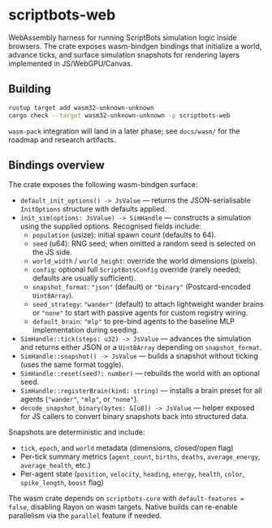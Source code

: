 # scriptbots-web

WebAssembly harness for running ScriptBots simulation logic inside browsers. The crate exposes wasm-bindgen bindings that initialize a world, advance ticks, and surface simulation snapshots for rendering layers implemented in JS/WebGPU/Canvas.

## Building

```bash
rustup target add wasm32-unknown-unknown
cargo check --target wasm32-unknown-unknown -p scriptbots-web
```

`wasm-pack` integration will land in a later phase; see `docs/wasm/` for the roadmap and research artifacts.

## Bindings overview

The crate exposes the following wasm-bindgen surface:

- `default_init_options() -> JsValue` — returns the JSON-serialisable `InitOptions` structure with defaults applied.
- `init_sim(options: JsValue) -> SimHandle` — constructs a simulation using the supplied options. Recognised fields include:
  - `population` (usize): initial spawn count (defaults to 64).
  - `seed` (u64): RNG seed; when omitted a random seed is selected on the JS side.
  - `world_width` / `world_height`: override the world dimensions (pixels).
  - `config`: optional full `ScriptBotsConfig` override (rarely needed; defaults are usually sufficient).
  - `snapshot_format`: `"json"` (default) or `"binary"` (Postcard-encoded `Uint8Array`).
  - `seed_strategy`: `"wander"` (default) to attach lightweight wander brains or `"none"` to start with passive agents for custom registry wiring.
  - `default_brain`: `"mlp"` to pre-bind agents to the baseline MLP implementation during seeding.
- `SimHandle::tick(steps: u32) -> JsValue` — advances the simulation and returns either JSON or a `Uint8Array` depending on `snapshot_format`.
- `SimHandle::snapshot() -> JsValue` — builds a snapshot without ticking (uses the same format toggle).
- `SimHandle::reset(seed?: number)` — rebuilds the world with an optional seed.
- `SimHandle::registerBrain(kind: string)` — installs a brain preset for all agents (`"wander"`, `"mlp"`, or `"none"`).
- `decode_snapshot_binary(bytes: &[u8]) -> JsValue` — helper exposed for JS callers to convert binary snapshots back into structured data.

Snapshots are deterministic and include:

- `tick`, `epoch`, and `world` metadata (dimensions, closed/open flag)
- Per-tick summary metrics (`agent_count`, `births`, `deaths`, `average_energy`, `average_health`, etc.)
- Per-agent state (`position`, `velocity`, `heading`, `energy`, `health`, `color`, `spike_length`, `boost` flag)

The wasm crate depends on `scriptbots-core` with `default-features = false`, disabling Rayon on wasm targets. Native builds can re-enable parallelism via the `parallel` feature if needed.

